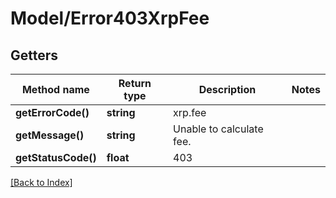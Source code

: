 # Model/Error403XrpFee

## Getters

Method name | Return type | Description | Notes
------------ | ------------- | ------------- | -------------
**getErrorCode()** | **string** | xrp.fee |
**getMessage()** | **string** | Unable to calculate fee. |
**getStatusCode()** | **float** | 403 |

[[Back to Index]](../index.md)
